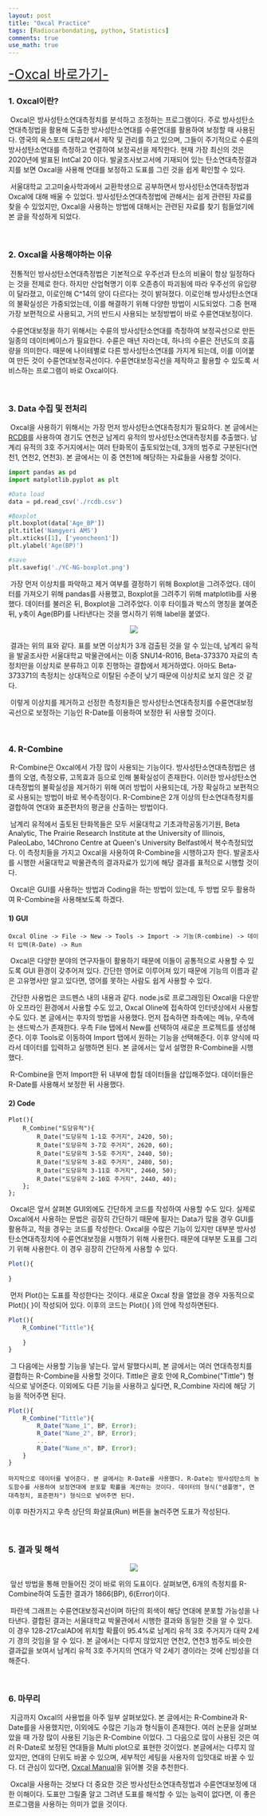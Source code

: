 ```yaml
---
layout: post
title: "Oxcal Practice"
tags: [Radiocarbondating, python, Statistics]
comments: true
use_math: true
---
```


<a href="https://c14.arch.ox.ac.uk/oxcal.html" style="Font-size:20pt">-Oxcal 바로가기-</a>

### 1. Oxcal이란?

​	Oxcal은 방사성탄소연대측정치를 분석하고 조정하는 프로그램이다. 주로 방사성탄소연대측정법을 활용해 도출한 방사성탄소연대를 수륜연대를 활용하여 보정할 때 사용된다. 영국의 옥스포드 대학교에서 제작 및 관리를 하고 있으며, 그들이 주기적으로 수륜의 방사성탄소연대를 측정하고 연결하여 보정곡선을 제작한다. 현재 가장 최신의 것은 2020년에 발표된 IntCal 20 이다. 발굴조사보고서에 기재되어 있는 탄소연대측정결과지를 보면 Oxcal을 사용해 연대를 보정하고 도표를 그린 것을 쉽게 확인할 수 있다.

​	서울대학교 고고미술사학과에서 교환학생으로 공부하면서 방사성탄소연대측정법과 Oxcal에 대해 배울 수 있었다. 방사성탄소연대측정법에 관해서는 쉽게 관련된 자료를 찾을 수 있었지만, Oxcal을 사용하는 방법에 대해서는 관련된 자료를 찾기 힘들었기에 본 글을 작성하게 되었다.

<br>

### 2. Oxcal을 사용해야하는 이유

​	전통적인 방사성탄소연대측정법은 기본적으로 우주선과 탄소의 비율이 항상 일정하다는 것을 전제로 한다. 하지만 산업혁명기 이후 오존층이 파괴됨에 따라 우주선의 유입량이 달라졌고, 이로인해 C^14의 양이 다르다는 것이 밝혀졌다. 이로인해 방사성탄소연대의 불확실성은 가중되었는데, 이를 해결하기 위해 다양한 방법이 시도되었다. 그중 현재 가장 보편적으로 사용되고, 거의 반드시 사용되는 보정방법이 바로 수륜연대보정이다. 

​	수륜연대보정을 하기 위해서는 수륜의 방사성탄소연대를 측정하여 보정곡선으로 만든 일종의 데이터베이스가 필요한다. 수륜은 매년 자라는데, 하나의 수륜은 전년도의 호흡량을 의미한다. 때문에 나이테별로 다른 방사성탄소연대를 가지게 되는데, 이를 이어붙여 만든 것이 수륜연대보정곡선이다. 수륜연대보정곡선을 제작하고 활용할 수 있도록 서비스하는 프로그램이 바로 Oxcal이다. 

<br>

### 3. Data 수집 및 전처리

​	Oxcal을 사용하기 위해서는 가장 먼저 방사성탄소연대측정치가 필요하다. 본 글에서는 <a href="http://rcdb.kr">RCDB</a>를 사용하여 경기도 연천군 남계리 유적의 방사성탄소연대측정치를 추출했다. 남계리 유적의 3호 주거지에서는 여러 탄화목이 출토되었는데, 3개의 범주로 구분된다(연천1, 연천2, 연천3). 본 글에서는 이 중 연천1에 해당하는 자료들을 사용할 것이다. 

```python
import pandas as pd
import matplotlib.pyplot as plt

#Data load
data = pd.read_csv('./rcdb.csv')

#Boxplot
plt.boxplot(data['Age_BP'])
plt.title('Namgyeri AMS')
plt.xticks([1], ['yeoncheon1'])
plt.ylabel('Age(BP)')

#save
plt.savefig('./YC-NG-boxplot.png')
```

​	가장 먼저 이상치를 파악하고 제거 여부를 결정하기 위해 Boxplot을 그려주었다. 데이터를 가져오기 위해 pandas를 사용했고, Boxplot을 그려주기 위해 matplotlib를 사용했다. 데이터를 불러온 뒤, Boxplot을 그려주었다. 이후 타이틀과 박스의 명칭을 붙여준 뒤, y축이 Age(BP)를 나타낸다는 것을 명시하기 위해 label을 붙였다.

<center><img src="https://github.com/ChanToRe/ChanToRe.github.io/blob/master/images/2021-08-13/YC-NG-boxplot.png?raw=true"></center>

​	결과는 위의 표와 같다. 표를 보면 이상치가 3개 검출된 것을 알 수 있는데, 남계리 유적을 발굴조사한 서울대학교 박물관에서는 이중 SNU14-R016, Beta-373370 자료의 측정치만을 이상치로 분류하고 이후 진행하는 결합에서 제거하였다. 아마도 Beta-373371의 측정치는 상대적으로 이탈된 수준이 낮기 때문에 이상치로 보지 않은 것 같다.

​	이렇게 이상치를 제거하고 선정한 측정치들은  방사성탄소연대측정치를 수륜연대보정곡선으로 보정하는 기능인 R-Date를 이용하여 보정한 뒤 사용할 것이다.

<br>

### 4. R-Combine

​	R-Combine은 Oxcal에서 가장 많이 사용되는 기능이다. 방사성탄소연대측정법은 샘플의 오염, 측정오류, 고목효과 등으로 인해 불확실성이 존재한다. 이러한 방사성탄소연대측정법의 불확실성을 제거하기 위해 여러 방법이 사용되는데, 가장 확실하고 보편적으로 사용되는 방법이 바로 복수측정이다. R-Combine은 2개 이상의 탄소연대측정치를 결합하여 연대와 표준편차의 평균을 산출하는 방법이다.

​	남계리 유적에서 출토된 탄화목들은 모두 서울대학교 기초과학공동기기원, Beta Analytic, The Prairie Research Institute at the University of Illinois, PaleoLabo, 14Chrono Centre at Queen's University Belfast에서 복수측정되었다. 이 측정치들을 가지고 Oxcal을 사용하여 R-Combine을 시행하고자 한다. 발굴조사를 시행한 서울대학교 박물관측의 결과자료가 있기에 해당 결과를 표적으로 시행할 것이다.

​	Oxcal은 GUI를 사용하는 방법과 Coding을 하는 방법이 있는데, 두 방법 모두 활용하여 R-Combine을 사용해보도록 하겠다.

#### 1) GUI

```
Oxcal Oline -> File -> New -> Tools -> Import -> 기능(R-combine) -> 데이터 입력(R-Date) -> Run
```

​	Oxcal은 다양한 분야의 연구자들이 활용하기 때문에 이들이 공통적으로 사용할 수 있도록 GUI 환경이 갖추어져 있다. 간단한 영어로 이루어져 있기 때문에 기능의 이름과 같은 고유명사만 알고 있다면, 영어를 못하는 사람도 쉽게 사용할 수 있다.

​	간단한 사용법은 코드펜스 내의 내용과 같다. node.js로 프로그래밍된 Oxcal을 다운받아 오프라인 환경에서 사용할 수도 있고, Oxcal Oline에 접속하여 인터넷상에서 사용할 수도 있다. 본 글에서는 후자의 방법을 사용했다. 먼저 접속하면 좌측에는 메뉴, 우측에는 샌드박스가 존재한다. 우측 File 탭에서 New를 선택하여 새로운 프로젝트를 생성해준다. 이후 Tools로 이동하여 Import 탭에서 원하는 기능을 선택해준다. 이후 양식에 따라서 데이터를 입력하고 실행하면 된다. 본 글에서는 앞서 설명한 R-Combine을 시행했다.

​	R-Combine을 먼저 Import한 뒤 내부에 합칠 데이터들을 삽입해주었다. 데이터들은 R-Date를 사용해서 보정한 뒤 사용했다.

#### 2) Code

```
Plot(){
	R_Combine("도당유적"){
		R_Date("도당유적 1-1호 주거지", 2420, 50);
		R_Date("도당유적 3-7호 주거지", 2620, 60);
		R_Date("도당유적 3-5호 주거지", 2440, 50);
		R_Date("도당유적 3-8호 주거지", 2480, 50);
		R_Date("도당유적 3-11호 주거지", 2460, 50);
		R_Date("도당유적 2-10호 주거지", 2440, 40);
	};
};

```

​	Oxcal은 앞서 살펴본 GUI외에도 간단하게 코드를 작성하여 사용할 수도 있다. 실제로 Oxcal에서 사용하는 문법은 굉장히 간단하기 때문에 필자는 Data가 많을 경우 GUI를 활용하고, 적을 경우는 코드를 작성한다. Oxcal을 수많은 기능이 있지만 대부분 방사성탄소연대측정치에 수륜연대보정을 시행하기 위해 사용한다. 때문에 대부분 도표를 그리기 위해 사용한다. 이 경우 굉장히 간단하게 사용할 수 있다.

```js
Plot(){
	
}
```

​	먼저 Plot()는 도표를 작성한다는 것이다. 새로운 Oxcal 창을 열었을 경우 자동적으로 Plot(){ }이 작성되어 있다. 이후의 코드는 Plot(){ }의 안에 작성하면된다.

```js
Plot(){
	R_Combine("Tittle"){
		
	}
}
```

​	그 다음에는 사용할 기능을 넣는다. 앞서 말했다시피, 본 글에서는 여러 연대측정치를 결합하는 R-Combine을 사용할 것이다. Tittle은 괄호 안에 R_Combine("Tittle") 형식으로 넣어준다. 이외에도 다른 기능을 사용하고 싶다면, R_Combine 자리에 해당 기능을 적어주면 된다.

```js
Plot(){
	R_Combine("Tittle"){
		R_Date("Name_1", BP, Error);
		R_Date("Name_2", BP, Error);
		...
		R_Date("Name_n", BP, Error);
	}
}
```

 	마지막으로 데이터를 넣어준다. 본 글에서는 R-Date를 사용했다. R-Date는 방사성탄소의 농도함수를 사용하여 보정연대에 분포할 확률을 계산하는 것이다. 데이터의 형식("샘플명", 연대측정치, 표준편차") 형식으로 넣어주면 된다.

 이후 마찬가지고 우측 상단의 화살표(Run) 버튼을 눌러주면 도표가 작성된다.

<br>

### 5. 결과 및 해석

<center><img src="https://github.com/ChanToRe/ChanToRe.github.io/blob/master/images/2021-08-13/Untitled.png?raw=true"></center>

​	앞선 방법을 통해 만들어진 것이 바로 위의 도표이다. 살펴보면, 6개의 측정치를 R-Combine하여 도출한 결과가 1866(BP), 6(Error)이다.

​	파란색 그래프는 수륜연대보정곡선이며 하단의 회색이 해당 연대에 분포할 가능성을 나타낸다. 결합된 결과는 서울대학교 박물관에서 시행한 결과와 동일한 것을 알 수 있다. 이 경우 128-217calAD에 위치할 확률이 95.4%로 남계리 유적 3호 주거지가 대략 2세기 경의 것임을 알 수 있다. 본 글에서는 다루지 않았지만 연천2, 연천3 범주도 비슷한 결과값을 보여서 남계리 유적 3호 주거지의 연대가 약 2세기 경이라는 것에 신빙성을 더해준다.

<br>

### 6. 마무리

​	지금까지 Oxcal의 사용법을 아주 일부 살펴보았다. 본 글에서는 R-Combine과 R-Date를을 사용했지만, 이외에도 수많은 기능과 형식들이 존재한다. 여러 논문을 살펴보았을 때 가장 많이 사용된 기능은 R-Combine 이었다. 그 다음으로 많이 사용된 것은 여러 R-Date로 보정된 연대들을 Multi plot으로 표현한 것이었다. 본글에서는 다루지 않았지만, 연대의 단위도 바꿀 수 있으며, 세부적인 세팅을 사용자의 입맛대로 바꿀 수 있다. 더 관심이 있다면, <a href="https://c14.arch.ox.ac.uk/oxcalhelp/hlp_contents.html">Oxcal Manual</a>을 읽어볼 것을 추천한다.

​	Oxcal을 사용하는 것보다 더 중요한 것은 방사성탄소연대측정법과 수륜연대보정에 대한 이해이다. 도표만 그릴줄 알고 그려낸 도표를 해석할 수 있는 능력이 없다면, 이 좋은 프로그램을 사용하는 의미가 없을 것이다.
